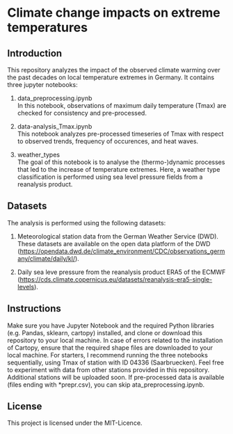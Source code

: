 # Climate change impacts on extreme temperatures

## Introduction

This repository analyzes the impact of the observed climate warming over the past decades on local temperature extremes in Germany. It contains three jupyter notebooks:

1. data_preprocessing.ipynb  
In this notebook, observations of maximum daily temperature (Tmax) are checked for consistency and pre-processed.

2. data-analysis_Tmax.ipynb  
This notebook analyzes pre-processed timeseries of Tmax with respect to observed trends, frequency of occurences, and heat waves.

3. weather_types  
The goal of this notebook is to analyse the (thermo-)dynamic processes that led to the increase of
temperature extremes. Here, a weather type classification is performed using sea level pressure fields
from a reanalysis product.

## Datasets

The analysis is performed using the following datasets:

1. Meteorological station data from the German Weather Service (DWD). These datasets are available
on the open data platform of the DWD (https://opendata.dwd.de/climate_environment/CDC/observations_germany/climate/daily/kl/).  

2. Daily sea leve pressure from the reanalysis product ERA5 of the ECMWF (https://cds.climate.copernicus.eu/datasets/reanalysis-era5-single-levels).


## Instructions

Make sure you have Jupyter Notebook and the required Python libraries (e.g. Pandas, sklearn, cartopy) installed, and clone or download this repository to your local machine. In case of errors related to the installation of Cartopy, ensure that the required shape files are downloaded to your local machine. For starters, I recommend running the three notebooks sequentially, using Tmax of station with ID 04336
(Saarbruecken). Feel free to experiment with data from other stations provided in this repository. Additional stations will be uploaded soon. If pre-processed data is available (files ending with *prepr.csv), you can skip ata_preprocessing.ipynb. 

## License

This project is licensed under the MIT-Licence.

